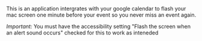 ﻿This is an application intergrates with your google calendar to flash your mac screen
one minute before your event so you never miss an event again.

*Important:* You must have the accessibility setting "Flash the screen when an alert sound occurs" checked for this to work as inteneded